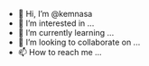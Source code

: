 - 👋 Hi, I’m @kemnasa
- 👀 I’m interested in ...
- 🌱 I’m currently learning ...
- 💞️ I’m looking to collaborate on ...
- 📫 How to reach me ...

<!---
kemnasa/kemnasa is a ✨ special ✨ repository because its `README.md` (this file) appears on your GitHub profile.
You can click the Preview link to take a look at your changes.
--->
